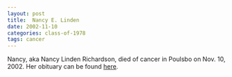 ```yaml
---
layout: post
title:  Nancy E. Linden
date: 2002-11-10
categories: class-of-1978
tags: cancer
---
```

Nancy, aka Nancy Linden Richardson, died of cancer in Poulsbo on Nov. 10, 2002. Her obituary can be found [here](http://tinyurl.com/pc5gdq9).
